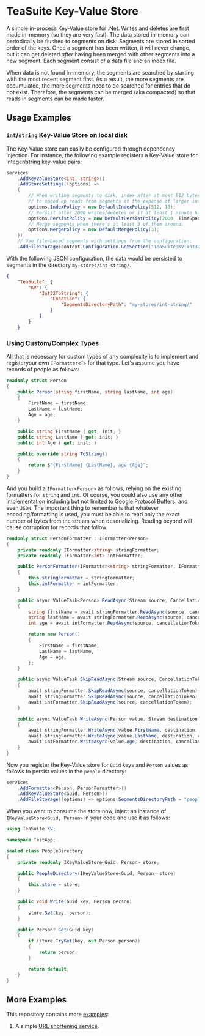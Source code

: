 # TeaSuite Key-Value Store

A simple in-process Key-Value store for .Net. Writes and deletes are first made in-memory (so they are very fast). The
data stored in-memory can periodically be flushed to segments on disk. Segments are stored in sorted order of the keys.
Once a segment has been written, it will never change, but it can get deleted _after_ having been merged with other
segments into a new segment. Each segment consist of a data file and an index file.

When data is not found in-memory, the segments are searched by starting with the most recent segment first. As a result,
the more segments are accumulated, the more segments need to be searched for entries that do not exist. Therefore, the
segments can be merged (aka compacted) so that reads in segments can be made faster.

## Usage Examples

### `int`/`string` Key-Value Store on local disk

The Key-Value store can easily be configured through dependency injection. For instance, the following example registers
a Key-Value store for integer/string key-value pairs:

```csharp
services
    .AddKeyValueStore<int, string>()
    .AddStoreSettings((options) =>
    {
        // When writing segments to disk, index after at most 512 bytes or 10 entries, whichever comes first. Use this
        // to speed up reads from segments at the expense of larger index files.
        options.IndexPolicy = new DefaultIndexPolicy(512, 10);
        // Persist after 2000 writes/deletes or if at least 1 minute has passed since last write/delete.
        options.PersistPolicy = new DefaultPersistPolicy(2000, TimeSpan.FromMinutes(1));
        // Merge segments when there's at least 3 of them around.
        options.MergePolicy = new DefaultMergePolicy(3);
    })
    // Use file-based segments with settings from the configuration:
    .AddFileStorage(context.Configuration.GetSection("TeaSuite:KV:Int32ToString:Location"));
```

With the following JSON configuration, the data would be persisted to segments in the directory `my-stores/int-string/`.

```JSON
{
    "TeaSuite": {
        "KV": {
            "Int32ToString": {
                "Location": {
                    "SegmentsDirectoryPath": "my-stores/int-string/"
                }
            }
        }
    }

```

### Using Custom/Complex Types

All that is necessary for custom types of any complexity is to implement and registeryour own `IFormatter<T>` for that
type. Let's assume you have records of people as follows:

```csharp
readonly struct Person
{
    public Person(string firstName, string lastName, int age)
    {
        FirstName = firstName;
        LastName = lastName;
        Age = age;
    }

    public string FirstName { get; init; }
    public string LastName { get; init; }
    public int Age { get; init; }

    public override string ToString()
    {
        return $"{FirstName} {LastName}, age {Age}";
    }
}
```

And you build a `IFormatter<Person>` as follows, relying on the existing formatters for `string` and `int`. Of course,
you could also use any other implementation including but not limited to Google Protocol Buffers, and even `JSON`. The
important thing to remember is that whatever encoding/formatting is used, you must be able to read only the exact number
of bytes from the stream when deserializing. Reading beyond will cause corruption for records that follow.

```csharp
readonly struct PersonFormatter : IFormatter<Person>
{
    private readonly IFormatter<string> stringFormatter;
    private readonly IFormatter<int> intFormatter;

    public PersonFormatter(IFormatter<string> stringFormatter, IFormatter<int> intFormatter)
    {
        this.stringFormatter = stringFormatter;
        this.intFormatter = intFormatter;
    }

    public async ValueTask<Person> ReadAsync(Stream source, CancellationToken cancellationToken)
    {
        string firstName = await stringFormatter.ReadAsync(source, cancellationToken);
        string lastName = await stringFormatter.ReadAsync(source, cancellationToken);
        int age = await intFormatter.ReadAsync(source, cancellationToken);

        return new Person()
        {
            FirstName = firstName,
            LastName = lastName,
            Age = age,
        };
    }

    public async ValueTask SkipReadAsync(Stream source, CancellationToken cancellationToken)
    {
        await stringFormatter.SkipReadAsync(source, cancellationToken);
        await stringFormatter.SkipReadAsync(source, cancellationToken);
        await intFormatter.SkipReadAsync(source, cancellationToken);
    }

    public async ValueTask WriteAsync(Person value, Stream destination, CancellationToken cancellationToken)
    {
        await stringFormatter.WriteAsync(value.FirstName, destination, cancellationToken);
        await stringFormatter.WriteAsync(value.LastName, destination, cancellationToken);
        await intFormatter.WriteAsync(value.Age, destination, cancellationToken);
    }
}
```

Now you register the Key-Value store for `Guid` keys and `Person` values as follows to persist values in the `people`
directory:

```csharp
services
    .AddFormatter<Person, PersonFormatter>()
    .AddKeyValueStore<Guid, Person>()
    .AddFileStorage((options) => options.SegmentsDirectoryPath = "people");
```

When you want to consume the store now, inject an instance of `IKeyValueStore<Guid, Person>`  in your code and use it
as follows:

```csharp
using TeaSuite.KV;

namespace TestApp;

sealed class PeopleDirectory
{
    private readonly IKeyValueStore<Guid, Person> store;

    public PeopleDirectory(IKeyValueStore<Guid, Person> store)
    {
        this.store = store;
    }

    public void Write(Guid key, Person person)
    {
        store.Set(key, person);
    }

    public Person? Get(Guid key)
    {
        if (store.TryGet(key, out Person person))
        {
            return person;
        }

        return default;
    }
}
```

## More Examples

This repository contains more [examples](examples):

1. A simple [URL shortening service](examples/ShortUrl/).
